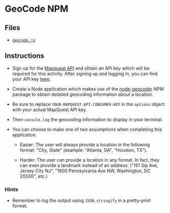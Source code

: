 # GeoCode NPM

## Files

* [`geocode.js`](Unsolved/geocode.js)

## Instructions

* Sign up for the [Mapquest API](https://developer.mapquest.com/plan_purchase/steps/business_edition/business_edition_free/register) and obtain an API key which will be required for this activity. After signing up and logging in, you can find your API key [here](https://developer.mapquest.com/user/me/profile).

* Create a Node application which makes use of the [node-geocoder](https://www.npmjs.com/package/node-geocoder) NPM package to obtain detailed geocoding information about a location. 

* Be sure to replace `YOUR-MAPQUEST-API-CONSUMER-KEY` in the `options` object with your actual MapQuest API key.

* Then `console.log` the geocoding information to display in your terminal.

* You can choose to make one of two assumptions when completing this application.

  * Easier: The user will always provide a location in the following format: "City, State" (example: "Atlanta, GA", "Houston, TX").

  * Harder: The user can provide a location in any format. In fact, they can even provide a landmark instead of an address. ("151 Sip Ave, Jersey City NJ", "1600 Pennsylvania Ave NW, Washington, DC 20500", etc.)

### Hints

* Remember to log the output using `JSON.stringify` in a pretty-print format.

